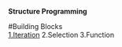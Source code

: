 
**Structure Programming**

#Building Blocks
</br>
[1.Iteration](Iteration.md)
2.Selection
3.Function
